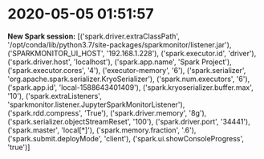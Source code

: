 

# 2020-05-05 01:51:57 
__New Spark session:__
[('spark.driver.extraClassPath', '/opt/conda/lib/python3.7/site-packages/sparkmonitor/listener.jar'), ('SPARKMONITOR_UI_HOST', '192.168.1.228'), ('spark.executor.id', 'driver'), ('spark.driver.host', 'localhost'), ('spark.app.name', 'Spark Project'), ('spark.executor.cores', '4'), ('executor-memory', '6'), ('spark.serializer', 'org.apache.spark.serializer.KryoSerializer'), ('spark.num.executors', '6'), ('spark.app.id', 'local-1588643401409'), ('spark.kryoserializer.buffer.max', '10'), ('spark.extraListeners', 'sparkmonitor.listener.JupyterSparkMonitorListener'), ('spark.rdd.compress', 'True'), ('spark.driver.memory', '8g'), ('spark.serializer.objectStreamReset', '100'), ('spark.driver.port', '34441'), ('spark.master', 'local[*]'), ('spark.memory.fraction', '.6'), ('spark.submit.deployMode', 'client'), ('spark.ui.showConsoleProgress', 'true')]